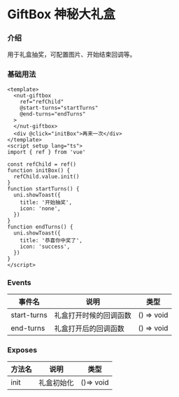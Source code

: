 # GiftBox 神秘大礼盒

### 介绍

用于礼盒抽奖，可配置图片、开始结束回调等。

### 基础用法

```vue
<template>
  <nut-giftbox
    ref="refChild"
    @start-turns="startTurns"
    @end-turns="endTurns"
  >
  </nut-giftbox>
  <div @click="initBox">再来一次</div>
</template>
<script setup lang="ts">
import { ref } from 'vue'

const refChild = ref()
function initBox() {
  refChild.value.init()
}
function startTurns() {
  uni.showToast({
    title: '开始抽奖',
    icon: 'none',
  })
}
function endTurns() {
  uni.showToast({
    title: '恭喜你中奖了',
    icon: 'success',
  })
}
</script>
```

### Events

| 事件名      | 说明                   | 类型       |
|-------------|----------------------|------------|
| start-turns | 礼盒打开时候的回调函数 | () => void |
| end-turns   | 礼盒打开后的回调函数   | () => void |

### Exposes

| 方法名 | 说明       | 类型      |
|--------|----------|-----------|
| init   | 礼盒初始化 | ()=> void |
